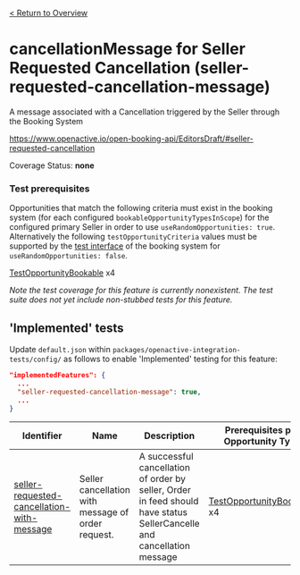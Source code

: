 [< Return to Overview](../../README.md)
# cancellationMessage for Seller Requested Cancellation (seller-requested-cancellation-message)

A message associated with a Cancellation triggered by the Seller through the Booking System


https://www.openactive.io/open-booking-api/EditorsDraft/#seller-requested-cancellation

Coverage Status: **none**
### Test prerequisites
Opportunities that match the following criteria must exist in the booking system (for each configured `bookableOpportunityTypesInScope`) for the configured primary Seller in order to use `useRandomOpportunities: true`. Alternatively the following `testOpportunityCriteria` values must be supported by the [test interface](https://openactive.io/test-interface/) of the booking system for `useRandomOpportunities: false`.

[TestOpportunityBookable](https://openactive.io/test-interface#TestOpportunityBookable) x4

*Note the test coverage for this feature is currently nonexistent. The test suite does not yet include non-stubbed tests for this feature.*


## 'Implemented' tests

Update `default.json` within `packages/openactive-integration-tests/config/` as follows to enable 'Implemented' testing for this feature:

```json
"implementedFeatures": {
  ...
  "seller-requested-cancellation-message": true,
  ...
}
```

| Identifier | Name | Description | Prerequisites per Opportunity Type |
|------------|------|-------------|---------------|
| [seller-requested-cancellation-with-message](./implemented/seller-requested-cancellation-with-message-test.js) | Seller cancellation with message of order request. | A successful cancellation of order by seller, Order in feed should have status SellerCancelle and cancellation message | [TestOpportunityBookable](https://openactive.io/test-interface#TestOpportunityBookable) x4 |


